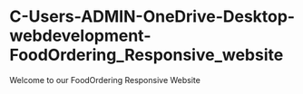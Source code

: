 # C-Users-ADMIN-OneDrive-Desktop-webdevelopment-FoodOrdering_Responsive_website
Welcome to our FoodOrdering Responsive Website 
